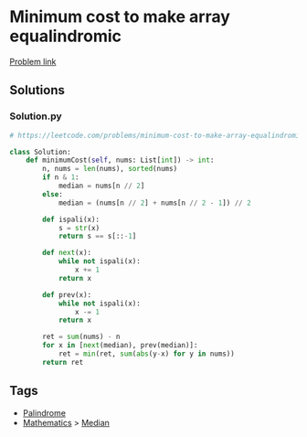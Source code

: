 # Minimum cost to make array equalindromic

[Problem link](https://leetcode.com/problems/minimum-cost-to-make-array-equalindromic/)

## Solutions


### Solution.py
```py
# https://leetcode.com/problems/minimum-cost-to-make-array-equalindromic/

class Solution:
    def minimumCost(self, nums: List[int]) -> int:
        n, nums = len(nums), sorted(nums)
        if n & 1:
            median = nums[n // 2]
        else:
            median = (nums[n // 2] + nums[n // 2 - 1]) // 2

        def ispali(x):
            s = str(x)
            return s == s[::-1]

        def next(x):
            while not ispali(x):
                x += 1
            return x

        def prev(x):
            while not ispali(x):
                x -= 1
            return x

        ret = sum(nums) - n
        for x in [next(median), prev(median)]:
            ret = min(ret, sum(abs(y-x) for y in nums))
        return ret
```
## Tags

* [Palindrome](/Collections/palindrome.md#palindrome)
* [Mathematics](/Collections/mathematics.md#mathematics) > [Median](/Collections/mathematics.md#median)
